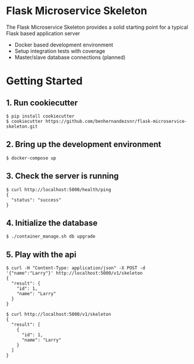 # Flask Microservice Skeleton

The Flask Microservice Skeleton provides a solid starting point for a typical Flask based application server

- Docker based development environment
- Setup integration tests with coverage
- Master/slave database connections (planned)

# Getting Started

## 1. Run cookiecutter
    
    $ pip install cookiecutter
    $ cookiecutter https://github.com/benhernandezsnr/flask-microservice-skeleton.git

## 2. Bring up the development environment
    
    $ docker-compose up

## 3. Check the server is running

    $ curl http://localhost:5000/health/ping
    {
      "status": "success"
    }

## 4. Initialize the database

    $ ./container_manage.sh db upgrade

## 5. Play with the api

    $ curl -H "Content-Type: application/json" -X POST -d '{"name":"Larry"}' http://localhost:5000/v1/skeleton
    {
      "result": {
        "id": 1, 
        "name": "Larry"
      }
    }

    $ curl http://localhost:5000/v1/skeleton
    {
      "result": [
        {
          "id": 1, 
          "name": "Larry"
        }
      ]
    }